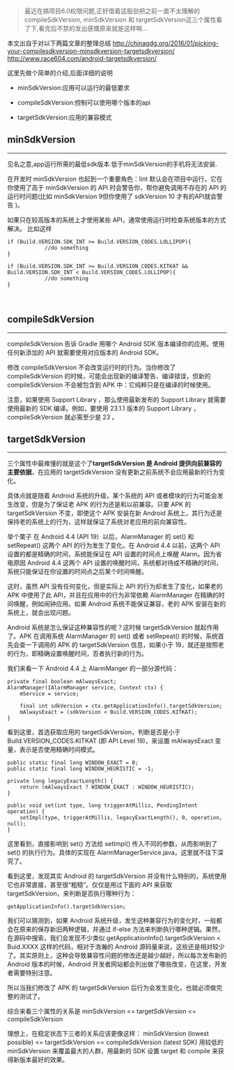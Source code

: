 >最近在搞项目6.0权限问题,正好借着这股劲把之前一直不太理解的compileSdkVersion, minSdkVersion 和 targetSdkVersion这三个属性看了下,看完后不禁的发出感慨原来就是这样啊...

本文出自于对以下两篇文章的整理总结
http://chinagdg.org/2016/01/picking-your-compilesdkversion-minsdkversion-targetsdkversion/
http://www.race604.com/android-targetsdkversion/

这里先做个简单的介绍,后面详细的说明

- minSdkVersion:应用可以运行的最低要求

- compileSdkVersion:控制可以使用哪个版本的api

- targetSdkVersion:应用的兼容模式

**minSdkVersion**
----------------------
----------------------------------------------------------
见名之意,app运行所需的最低sdk版本.低于minSdkVersion的手机将无法安装.

在开发时 minSdkVersion 也起到一个重要角色：lint 默认会在项目中运行，它在你使用了高于 minSdkVersion  的 API 时会警告你，帮你避免调用不存在的 API 的运行时问题(比如 minSdkVersion 9但你使用了 sdkVersion 10 才有的API就会警告 )。

如果只在较高版本的系统上才使用某些 API，通常使用运行时检查系统版本的方式解决。
比如这样
```
if (Build.VERSION.SDK_INT >= Build.VERSION_CODES.LOLLIPOP){
            //do something
}

if (Build.VERSION.SDK_INT >= Build.VERSION_CODES.KITKAT && Build.VERSION.SDK_INT < Build.VERSION_CODES.LOLLIPOP){
            //do something
}
```
<br/>

**compileSdkVersion**
--------------------------
--------------------------------------------------
compileSdkVersion 告诉 Gradle 用哪个 Android SDK 版本编译你的应用。使用任何新添加的 API 就需要使用对应版本的 Android SDK。

修改 compileSdkVersion 不会改变运行时的行为。当你修改了 compileSdkVersion 的时候，可能会出现新的编译警告、编译错误，但新的 compileSdkVersion 不会被包含到 APK 中：它纯粹只是在编译的时候使用。

注意，如果使用 Support Library ，那么使用最新发布的 Support Library 就需要使用最新的 SDK 编译。例如，要使用 23.1.1 版本的 Support Library ，compileSdkVersion 就必需至少是 23 。
<br/>

**targetSdkVersion**
----------------------------
-----------------------------------------------------------
三个属性中最难懂的就是这个了**targetSdkVersion 是 Android 提供向前兼容的主要依据**，在应用的 targetSdkVersion 没有更新之前系统不会应用最新的行为变化。

具体点就是随着 Android 系统的升级，某个系统的 API 或者模块的行为可能会发生改变，但是为了保证老 APK 的行为还是和以前兼容。只要 APK 的 targetSdkVersion 不变，即使这个 APK 安装在新 Android 系统上，其行为还是保持老的系统上的行为，这样就保证了系统对老应用的前向兼容性。

举个栗子
在 Android 4.4 (API 19）以后，AlarmManager 的 set() 和 setRepeat() 这两个 API 的行为发生了变化。在 Android 4.4 以前，这两个 API 设置的都是精确的时间，系统能保证在 API 设置的时间点上唤醒 Alarm。因为省电原因 Android 4.4 这两个 API 设置的唤醒时间，系统都对待成不精确的时间，系统只能保证在你设置的时间点之后某个时间唤醒。

这时，虽然 API 没有任何变化，但是实际上 API 的行为却发生了变化，如果老的 APK 中使用了此 API，并且在应用中的行为非常依赖 AlarmManager 在精确的时间唤醒，例如闹钟应用。如果 Android 系统不能保证兼容，老的 APK 安装在新的系统上，就会出现问题。

Android 系统是怎么保证这种兼容性的呢？这时候 targetSdkVersion 就起作用了。APK 在调用系统 AlarmManager 的 set() 或者 setRepeat() 的时候，系统首先会查一下调用的 APK 的 targetSdkVersion 信息，如果小于 19，就还是按照老的行为，即精确设置唤醒时间，否者执行新的行为。

我们来看一下 Android 4.4 上 AlarmManger 的一部分源代码：

```
private final boolean mAlwaysExact;  
AlarmManager(IAlarmManager service, Context ctx) {  
    mService = service;

    final int sdkVersion = ctx.getApplicationInfo().targetSdkVersion;
    mAlwaysExact = (sdkVersion < Build.VERSION_CODES.KITKAT);
}
```
看到这里，首选获取应用的 targetSdkVersion，判断是否是小于 Build.VERSION_CODES.KITKAT (即 API Level 19)，来设置 mAlwaysExact 变量，表示是否使用精确时间模式。

```
public static final long WINDOW_EXACT = 0;  
public static final long WINDOW_HEURISTIC = -1;

private long legacyExactLength() {  
    return (mAlwaysExact ? WINDOW_EXACT : WINDOW_HEURISTIC);
}

public void set(int type, long triggerAtMillis, PendingIntent operation) {  
    setImpl(type, triggerAtMillis, legacyExactLength(), 0, operation, null);
}
```
这里看到，直接影响到 set() 方法给 setImpl() 传入不同的参数，从而影响到了 set() 的执行行为。具体的实现在 AlarmManagerService.java，这里就不往下深究了。

看到这里，发现其实 Android 的 targetSdkVersion 并没有什么特别的，系统使用它也非常直接，甚至很“粗糙”。仅仅是用过下面的 API 来获取 targetSdkVersion，来判断是否执行哪种行为：

```
getApplicationInfo().targetSdkVersion;
```
我们可以猜测到，如果 Android 系统升级，发生这种兼容行为的变化时，一般都会在原来的保存新旧两种逻辑，并通过 if-else 方法来判断执行哪种逻辑。果然，在源码中搜索，我们会发现不少类似 getApplicationInfo().targetSdkVersion < Buid.XXXX 这样的代码，相对于浩瀚的 Android 源码量来说，这些还是相对较少了。其实原则上，这种会导致兼容性问题的修改还是越少越好，所以每次发布新的 Android 版本的时候，Android 开发者网站都会列出做了哪些改变，在这里，开发者需要特别注意。

所以当我们修改了 APK 的 targetSdkVersion 后行为会发生变化，也就必须做完整的测试了。
<br/>

综合来看三个属性的关系是
minSdkVersion <= targetSdkVersion <= compileSdkVersion

理想上，在稳定状态下三者的关系应该更像这样：
minSdkVersion (lowest possible) <= targetSdkVersion == compileSdkVersion (latest SDK)
用较低的 minSdkVersion 来覆盖最大的人群，用最新的 SDK 设置 target 和 compile 来获得新版本最好的效果。
